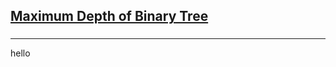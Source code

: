 <h2><a href="https://leetcode.com/problems/maximum-depth-of-binary-tree/submissions/899366588/">Maximum Depth of Binary Tree</a></h2><h3></h3><hr>hello